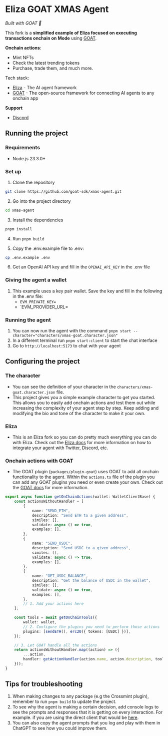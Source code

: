 # Eliza GOAT XMAS Agent
*Built with GOAT 🐐*

This fork is a **simplified example of Eliza focused on executing transactions onchain on Mode** using [GOAT](https://github.com/goat-sdk/goat-sdk).

**Onchain actions**:
- Mint NFTs
- Check the latest trending tokens
- Purchase, trade them, and much more.

Tech stack:
- [Eliza](https://github.com/ai16z/eliza) - The AI agent framework
- [GOAT](https://github.com/goat-sdk/goat-sdk) - The open-source framework for connecting AI agents to any onchain app

**Support**
- [Discord](https://discord.gg/goat-sdk)


## Running the project
### Requirements
- Node.js 23.3.0+

### Set up

1. Clone the repository
```bash
git clone https://github.com/goat-sdk/xmas-agent.git
```

2. Go into the project directory
```bash
cd xmas-agent
```

3. Install the dependencies
```bash
pnpm install
```

4. Run `pnpm build`

5. Copy the .env.example file to .env:
```bash
cp .env.example .env
```

6. Get an OpenAI API key and fill in the `OPENAI_API_KEY` in the .env file

### Giving the agent a wallet

1. This example uses a key pair wallet. Save the key and fill in the following in the .env file:
    - `EVM_PRIVATE_KEY=`
    - `EVM_PROVIDER_URL=

### Running the agent

1. You can now run the agent with the command `pnpm start --character="characters/xmas-goat.character.json"`
2. In a different terminal run `pnpm start:client` to start the chat interface
3. Go to `http://localhost:5173` to chat with your agent


## Configuring the project
### The character
- You can see the definition of your character in the `characters/xmas-goat.character.json` file.
- This project gives you a simple example character to get you started. This allows you to easily add onchain actions and test them out while increasing the complexity of your agent step by step. Keep adding and modifying the bio and tone of the character to make it your own.

### Eliza
- This is an Eliza fork so you can do pretty much everything you can do with Eliza. Check out the [Eliza docs](https://ai16z.github.io/eliza/) for more information on how to integrate your agent with Twitter, Discord, etc.

### Onchain actions with GOAT
- The GOAT plugin (`packages/plugin-goat`) uses GOAT to add all onchain functionality to the agent. Within the `actions.ts` file of the plugin you can add any GOAT plugins you need or even create your own. Check out the [GOAT docs](https://ohmygoat.dev) for more information.
```typescript
export async function getOnChainActions(wallet: WalletClientBase) {
    const actionsWithoutHandler = [
        {
            name: "SEND_ETH",
            description: "Send ETH to a given address",
            similes: [],
            validate: async () => true,
            examples: [],
        },
        {
            name: "SEND_USDC",
            description: "Send USDC to a given address",
            similes: [],
            validate: async () => true,
            examples: [],
        },
        {
            name: "GET_USDC_BALANCE",
            description: "Get the balance of USDC in the wallet",
            similes: [],
            validate: async () => true,
            examples: [],
        },
        // 1. Add your actions here
    ];

    const tools = await getOnChainTools({
        wallet: wallet,
        // 2. Configure the plugins you need to perform those actions
        plugins: [sendETH(), erc20({ tokens: [USDC] })],
    });

    // 3. Let GOAT handle all the actions
    return actionsWithoutHandler.map((action) => ({
        ...action,
        handler: getActionHandler(action.name, action.description, tools),
    }));
}
```

## Tips for troubleshooting
1. When making changes to any package (e.g the Crossmint plugin), remember to run `pnpm build` to update the project.
2. To see why the agent is making a certain decision, add console logs to see the prompts and responses that it is getting on every interaction. For example. if you are using the direct client that would be [here](https://github.com/goat-sdk/eliza-solana-example/blob/main/packages/client-direct/src/index.ts#L135).
3. You can also copy the agent prompts that you log and play with them in ChatGPT to see how you could improve them.
